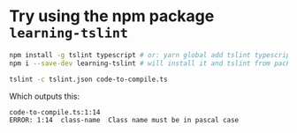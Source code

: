 # Try using the npm package `learning-tslint`

```bash
npm install -g tslint typescript # or: yarn global add tslint typescript
npm i --save-dev learning-tslint # will install it and tslint from package.json
```

```bash
tslint -c tslint.json code-to-compile.ts
```

Which outputs this:

```text
code-to-compile.ts:1:14
ERROR: 1:14  class-name  Class name must be in pascal case
```
